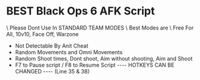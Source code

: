  # BEST Black Ops 6 AFK Script
\ Please Dont Use In STANDARD TEAM MODES
 \ Best Modes are
  \ Free For All, 10v10, Face Off, Warzone
- Not Detectable By Anit Cheat
- Random Movements and Omni Movements
- Random Shoot times, Dont shoot, Aim without shooting, Aim and Shoot
- F7 to Pause script / F8 to Resume Script ---- HOTKEYS CAN BE CHANGED ---- (Line 35 & 38)
